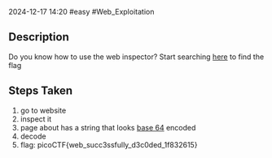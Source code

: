 2024-12-17
14:20
#easy #Web_Exploitation

## Description
Do you know how to use the web inspector?
Start searching [here](http://titan.picoctf.net:55359/) to find the flag

## Steps Taken
1. go to website
2. inspect it
3. page about has a string that looks [base 64](https://www.base64decode.org/) encoded
4. decode
5. flag: picoCTF{web_succ3ssfully_d3c0ded_1f832615}
